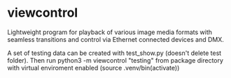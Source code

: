 # viewcontrol
Lightweight program for playback of various image media formats with seamless transitions and control via Ethernet connected devices and DMX.

A set of testing data can be created with test_show.py (doesn't delete test folder). 
Then run python3 -m viewcontrol "testing" from package directory with virtual enviroment enabled (source .venv/bin(activate))
